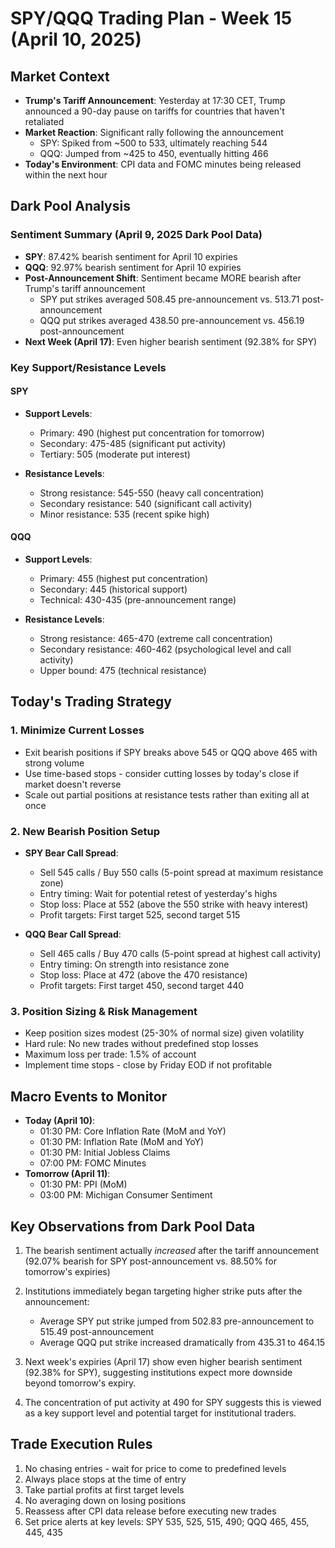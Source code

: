 # SPY/QQQ Trading Plan - Week 15 (April 10, 2025)

## Market Context

- **Trump's Tariff Announcement**: Yesterday at 17:30 CET, Trump announced a 90-day pause on tariffs for countries that haven't retaliated
- **Market Reaction**: Significant rally following the announcement
  - SPY: Spiked from ~500 to 533, ultimately reaching 544
  - QQQ: Jumped from ~425 to 450, eventually hitting 466
- **Today's Environment**: CPI data and FOMC minutes being released within the next hour

## Dark Pool Analysis

### Sentiment Summary (April 9, 2025 Dark Pool Data)

- **SPY**: 87.42% bearish sentiment for April 10 expiries
- **QQQ**: 92.97% bearish sentiment for April 10 expiries
- **Post-Announcement Shift**: Sentiment became MORE bearish after Trump's tariff announcement
  - SPY put strikes averaged 508.45 pre-announcement vs. 513.71 post-announcement 
  - QQQ put strikes averaged 438.50 pre-announcement vs. 456.19 post-announcement
- **Next Week (April 17)**: Even higher bearish sentiment (92.38% for SPY)

### Key Support/Resistance Levels

#### SPY
- **Support Levels**:
  - Primary: 490 (highest put concentration for tomorrow)
  - Secondary: 475-485 (significant put activity)
  - Tertiary: 505 (moderate put interest)

- **Resistance Levels**:
  - Strong resistance: 545-550 (heavy call concentration)
  - Secondary resistance: 540 (significant call activity)
  - Minor resistance: 535 (recent spike high)

#### QQQ
- **Support Levels**:
  - Primary: 455 (highest put concentration)
  - Secondary: 445 (historical support)
  - Technical: 430-435 (pre-announcement range)

- **Resistance Levels**:
  - Strong resistance: 465-470 (extreme call concentration)
  - Secondary resistance: 460-462 (psychological level and call activity)
  - Upper bound: 475 (technical resistance)

## Today's Trading Strategy

### 1. Minimize Current Losses
- Exit bearish positions if SPY breaks above 545 or QQQ above 465 with strong volume
- Use time-based stops - consider cutting losses by today's close if market doesn't reverse
- Scale out partial positions at resistance tests rather than exiting all at once

### 2. New Bearish Position Setup
- **SPY Bear Call Spread**:
  - Sell 545 calls / Buy 550 calls (5-point spread at maximum resistance zone)
  - Entry timing: Wait for potential retest of yesterday's highs
  - Stop loss: Place at 552 (above the 550 strike with heavy interest)
  - Profit targets: First target 525, second target 515

- **QQQ Bear Call Spread**:
  - Sell 465 calls / Buy 470 calls (5-point spread at highest call activity)
  - Entry timing: On strength into resistance zone
  - Stop loss: Place at 472 (above the 470 resistance)
  - Profit targets: First target 450, second target 440

### 3. Position Sizing & Risk Management
- Keep position sizes modest (25-30% of normal size) given volatility
- Hard rule: No new trades without predefined stop losses
- Maximum loss per trade: 1.5% of account
- Implement time stops - close by Friday EOD if not profitable

## Macro Events to Monitor
- **Today (April 10)**:
  - 01:30 PM: Core Inflation Rate (MoM and YoY)
  - 01:30 PM: Inflation Rate (MoM and YoY)
  - 01:30 PM: Initial Jobless Claims
  - 07:00 PM: FOMC Minutes
- **Tomorrow (April 11)**:
  - 01:30 PM: PPI (MoM)
  - 03:00 PM: Michigan Consumer Sentiment

## Key Observations from Dark Pool Data

1. The bearish sentiment actually *increased* after the tariff announcement (92.07% bearish for SPY post-announcement vs. 88.50% for tomorrow's expiries)

2. Institutions immediately began targeting higher strike puts after the announcement:
   - Average SPY put strike jumped from 502.83 pre-announcement to 515.49 post-announcement
   - Average QQQ put strike increased dramatically from 435.31 to 464.15

3. Next week's expiries (April 17) show even higher bearish sentiment (92.38% for SPY), suggesting institutions expect more downside beyond tomorrow's expiry.

4. The concentration of put activity at 490 for SPY suggests this is viewed as a key support level and potential target for institutional traders.

## Trade Execution Rules

1. No chasing entries - wait for price to come to predefined levels
2. Always place stops at the time of entry
3. Take partial profits at first target levels
4. No averaging down on losing positions
5. Reassess after CPI data release before executing new trades
6. Set price alerts at key levels: SPY 535, 525, 515, 490; QQQ 465, 455, 445, 435
